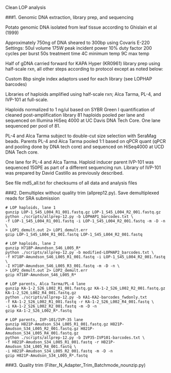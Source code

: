 Clean LOP analysis

###1. Genomic DNA extraction, library prep, and sequencing

Potato genomic DNA isolated from leaf tissue according to Ghislain et al (1999)

Approximately 750ng of DNA sheared to 300bp using Covaris E-220
Settings:
50ul volume
175W peak incident power
10% duty factor
200 cycles per burst
50s treatment time
4C minimum temp
9C max temp

Half of gDNA carried forward for KAPA Hyper (KR0961) library prep using half-scale rxn,
all other steps according to protocol except as noted below:

Custom 8bp single index adaptors used for each library (see LOPHAP barcodes)

Libraries of haploids amplified using half-scale rxn; Alca Tarma, PL-4, and IVP-101 at full-scale.

Haploids normalized to 1 ng/ul based on SYBR Green I quantification of cleaned post-amplification library
81 haploids pooled per lane and sequenced on Illumina HiSeq 4000 at UC Davis DNA Tech Core.
One lane sequenced per pool of 81.

PL-4 and Alca Tarma subject to double-cut size selection with SeraMag beads.
Parents PL-4 and Alca Tarma pooled 1:1 based on qPCR quant (qPCR and pooling done by DNA tech core)
and sequenced on HiSeq4000 at UCD DNA Tech core. 

One lane for PL-4 and Alca Tarma.
Haploid inducer parent IVP-101 was sequenced 150PE as part of a different sequencing run.
Library of IVP-101 was prepared by David Castillo as previously described.

See file md5_all.txt for checksums of all data and analysis files

###2. Demultiplex without quality trim (allprep12.py). Save demultiplexed reads for SRA submission

```
# LOP haploids, lane 1
gunzip LOP-1_S45_L004_R1_001.fastq.gz LOP-1_S45_L004_R2_001.fastq.gz
python ./scripts/allprep-12.py -b LOPHAP1_barcodes.txt \
-f LOP-1_S45_L004_R1_001.fastq -i LOP-1_S45_L004_R2_001.fastq -m -D -n \
> LOP1_demult.out 2> LOP1_demult.err
gzip LOP-1_S45_L004_R1_001.fastq LOP-1_S45_L004_R2_001.fastq

# LOP haploids, lane 2
gunzip H718P-Amundson_S46_L005_R*
python ./scripts/allprep-12.py -b modified-LOPHAP2_barcodes.txt \
-f H718P-Amundson_S46_L005_R1_001.fastq -i LOP-1_S45_L004_R2_001.fastq \
-I H718P-Amundson_S46_L005_R3_001.fastq -m -D -n \
> LOP2_demult.out 2> LOP2_demult.err
gzip H718P-Amundson_S46_L005_R*

# LOP parents, Alca Tarma/PL-4 lane
gunzip KA-1-2_S26_L002_R1_001.fastq.gz KA-1-2_S26_L002_R2_001.fastq.gz KA-1-2_S26_L002_R4_001.fastq.gz
python ./scripts/allprep-12.py -b KA1-KA2-barcodes_fwdonly.txt
-f KA-1-2_S26_L002_R1_001.fastq -r KA-1-2_S26_L002_R4_001.fastq \
-i KA-1-2_S26_L002_R2_001.fastq -m -D -n
gzip KA-1-2_S26_L002_R*.fastq

# LOP parents, IVP-101/IVP-35 lane
gunzip H821P-Amudson_S34_L005_R1_001.fastq.gz H821P-Amudson_S34_L005_R2_001.fastq.gz H821P-Amudson_S34_L005_R4_001.fastq.gz
python ./scripts/allprep-12.py -b IVP35-IVP101-barcodes.txt \
-f H821P-Amudson_S34_L005_R1_001.fastq -r H821P-Amudson_S34_L005_R4_001.fastq \
-i H821P-Amudson_S34_L005_R2_001.fastq -m -D -n
gzip H821P-Amudson_S34_L005_R*.fastq
```

###3. Quality trim (Filter_N_Adapter_Trim_Batchmode_nounzip.py)

